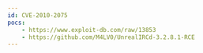 ```yaml
---
id: CVE-2010-2075
pocs:
    - https://www.exploit-db.com/raw/13853
    - https://github.com/M4LV0/UnrealIRCd-3.2.8.1-RCE
---
```

